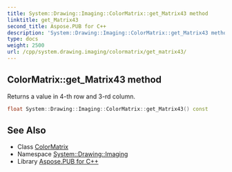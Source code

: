 ```yaml
---
title: System::Drawing::Imaging::ColorMatrix::get_Matrix43 method
linktitle: get_Matrix43
second_title: Aspose.PUB for C++
description: 'System::Drawing::Imaging::ColorMatrix::get_Matrix43 method. Returns a value in 4-th row and 3-rd column in C++.'
type: docs
weight: 2500
url: /cpp/system.drawing.imaging/colormatrix/get_matrix43/
---
```

## ColorMatrix::get_Matrix43 method


Returns a value in 4-th row and 3-rd column.

```cpp
float System::Drawing::Imaging::ColorMatrix::get_Matrix43() const
```

## See Also

* Class [ColorMatrix](../)
* Namespace [System::Drawing::Imaging](../../)
* Library [Aspose.PUB for C++](../../../)
